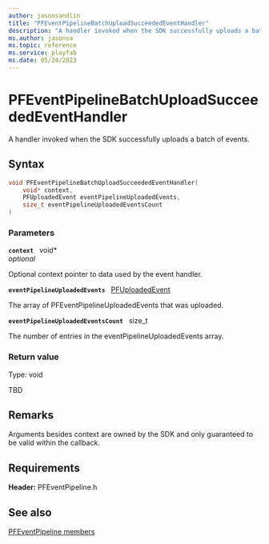 ```yaml
---
author: jasonsandlin
title: "PFEventPipelineBatchUploadSucceededEventHandler"
description: "A handler invoked when the SDK successfully uploads a batch of events."
ms.author: jasonsa
ms.topic: reference
ms.service: playfab
ms.date: 05/24/2023
---
```


# PFEventPipelineBatchUploadSucceededEventHandler  

A handler invoked when the SDK successfully uploads a batch of events.  

## Syntax  
  
```cpp
void PFEventPipelineBatchUploadSucceededEventHandler(  
    void* context,  
    PFUploadedEvent eventPipelineUploadedEvents,  
    size_t eventPipelineUploadedEventsCount  
)  
```  
  
### Parameters  
  
**`context`** &nbsp; void*  
*optional*  
  
Optional context pointer to data used by the event handler.  
  
**`eventPipelineUploadedEvents`** &nbsp; [PFUploadedEvent](../structs/pfuploadedevent.md)  
  
The array of PFEventPipelineUploadedEvents that was uploaded.  
  
**`eventPipelineUploadedEventsCount`** &nbsp; size_t  
  
The number of entries in the eventPipelineUploadedEvents array.  
  
  
### Return value
Type: void
  
TBD  
  
## Remarks  
  
Arguments besides context are owned by the SDK and only guaranteed to be valid within the callback.
  
## Requirements  
  
**Header:** PFEventPipeline.h
  
## See also  
[PFEventPipeline members](../pfeventpipeline_members.md)  

  
  
